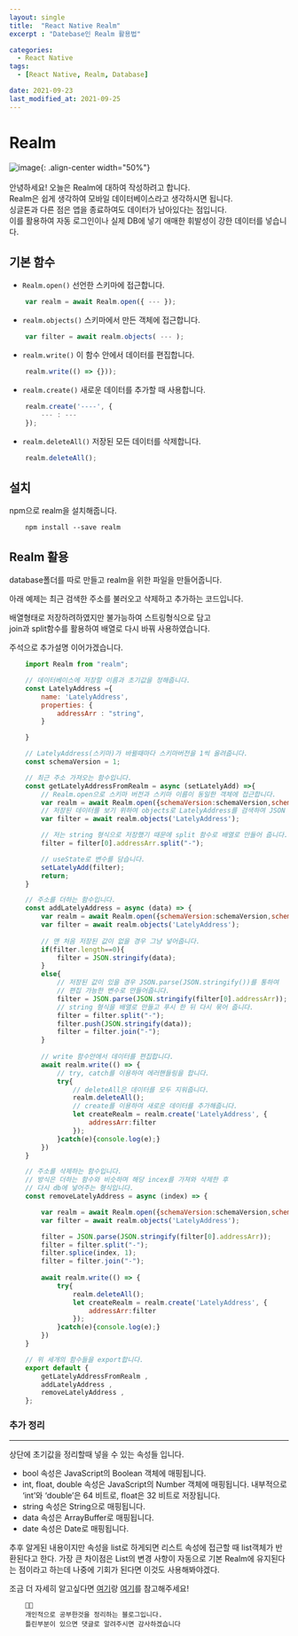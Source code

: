 ```yaml
---
layout: single
title:  "React Native Realm"
excerpt : "Datebase인 Realm 활용법"

categories:
  - React Native 
tags: 
  - [React Native, Realm, Database]

date: 2021-09-23
last_modified_at: 2021-09-25
---
```

  


# Realm
![image](https://user-images.githubusercontent.com/62782245/134514066-7ca40a5d-e3df-4c82-bfa2-75f405ff4aec.png){: .align-center width="50%"}
<br />
<br />
안녕하세요! 오늘은 Realm에 대하여 작성하려고 합니다.     
Realm은 쉽게 생각하여 모바일 데이터베이스라고 생각하시면 됩니다.     
싱글톤과 다른 점은 앱을 종료하여도 데이터가 남아있다는 점입니다.      
이를 활용하여 자동 로그인이나 실제 DB에 넣기 애매한 휘발성이 강한 데이터를 넣습니다.        



## 기본 함수

* `Realm.open()` 선언한 스키마에 접근합니다.
```javascript
    var realm = await Realm.open({ --- });
```


* `realm.objects()` 스키마에서 만든 객체에 접근합니다.
```javascript
    var filter = await realm.objects( --- );
```

* `realm.write()` 이 함수 안에서 데이터를 편집합니다. 
```javascript
    realm.write(() => {}));
```

* `realm.create()` 새로운 데이터를 추가할 때 사용합니다. 
```javascript
    realm.create('----', {
        --- : ---
    });
```

* `realm.deleteAll()` 저장된 모든 데이터를 삭제합니다.
```javascript
    realm.deleteAll();
```


## 설치 
npm으로 realm을 설치해줍니다.
```
    npm install --save realm
```


## Realm 활용
database폴더를 따로 만들고 realm을 위한 파일을 만들어줍니다.    

아래 예제는 최근 검색한 주소를 불러오고 삭제하고 추가하는 코드입니다.

배열형태로 저장하려하였지만 불가능하여 스트링형식으로 담고     
join과 split함수를 활용하여 배열로 다시 바꿔 사용하였습니다.     


주석으로 추가설명 이어가겠습니다.     

```javascript
    import Realm from "realm";

    // 데이터베이스에 저장할 이름과 초기값을 정해줍니다.
    const LatelyAddress ={
        name: 'LatelyAddress',
        properties: {
            addressArr : "string",
        }

    }

    // LatelyAddress(스키마)가 바뀔때마다 스키마버전을 1씩 올려줍니다.
    const schemaVersion = 1;

    // 최근 주소 가져오는 함수입니다.
    const getLatelyAddressFromRealm = async (setLatelyAdd) =>{
        // Realm.open으로 스키마 버전과 스키마 이름이 동일한 객체에 접근합니다.
        var realm = await Realm.open({schemaVersion:schemaVersion,schema: [LatelyAddress]});
        // 저장된 데이터를 보기 위하여 objects로 LatelyAddress를 검색하여 JSON 객체로 반환합니다.
        var filter = await realm.objects('LatelyAddress');

        // 저는 string 형식으로 저장했기 때문에 split 함수로 배열로 만들어 줍니다.
        filter = filter[0].addressArr.split("-");

        // useState로 변수를 담습니다.
        setLatelyAdd(filter);
        return;
    }

    // 주소를 더하는 함수입니다. 
    const addLatelyAddress = async (data) => {
        var realm = await Realm.open({schemaVersion:schemaVersion,schema: [LatelyAddress]});
        var filter = await realm.objects('LatelyAddress');
        
        // 맨 처음 저장된 값이 없을 경우 그냥 넣어줍니다.
        if(filter.length==0){
            filter = JSON.stringify(data);
        }
        else{
            // 저장된 값이 있을 경우 JSON.parse(JSON.stringify())를 통하여
            // 편집 가능한 변수로 만들어줍니다.
            filter = JSON.parse(JSON.stringify(filter[0].addressArr)); 
            // string 형식을 배열로 만들고 푸시 한 뒤 다시 묶어 줍니다.
            filter = filter.split("-");
            filter.push(JSON.stringify(data));
            filter = filter.join("-");
        }
        
        // write 함수안에서 데이터를 편집합니다.
        await realm.write(() => {
            // try, catch를 이용하여 에러핸들링을 합니다.
            try{ 
                // deleteAll은 데이터를 모두 지워줍니다.
                realm.deleteAll();
                // create를 이용하여 새로운 데이터를 추가해줍니다.
                let createRealm = realm.create('LatelyAddress', {
                    addressArr:filter
                });
            }catch(e){console.log(e);}
        })
    }

    // 주소를 삭제하는 함수입니다.
    // 방식은 더하는 함수와 비슷하며 해당 incex를 가져와 삭제한 후 
    // 다시 db에 넣어주는 형식입니다.
    const removeLatelyAddress = async (index) => {

        var realm = await Realm.open({schemaVersion:schemaVersion,schema: [LatelyAddress]});
        var filter = await realm.objects('LatelyAddress');

        filter = JSON.parse(JSON.stringify(filter[0].addressArr)); 
        filter = filter.split("-");
        filter.splice(index, 1);
        filter = filter.join("-");
        
        await realm.write(() => {
            try{ 
                realm.deleteAll();
                let createRealm = realm.create('LatelyAddress', {
                    addressArr:filter
                });
            }catch(e){console.log(e);}
        })
    }

    // 위 세개의 함수들을 export합니다.
    export default {
        getLatelyAddressFromRealm ,
        addLatelyAddress ,
        removeLatelyAddress ,
    };
```   

### 추가 정리
---
상단에 초기값을 정리할때 넣을 수 있는 속성들 입니다.
* bool 속성은 JavaScript의 Boolean 객체에 매핑됩니다.
* int, float, double 속성은 JavaScript의 Number 객체에 매핑됩니다. 내부적으로 ‘int’와 ‘double’은 64 비트로, float은 32 비트로 저장됩니다.
* string 속성은 String으로 매핑됩니다.
* data 속성은 ArrayBuffer로 매핑됩니다.
* date 속성은 Date로 매핑됩니다.

추후 알게된 내용이지만 속성을 list로 하게되면 리스트 속성에 접근할 때 list객체가 반환된다고 한다.
가장 큰 차이점은 List의 변경 사항이 자동으로 기본 Realm에 유지된다는 점이라고 하는데
나중에 기회가 된다면 이것도 사용해봐야겠다.

조금 더 자세히 알고싶다면 [여기](https://docs.mongodb.com/realm-legacy/kr/docs/javascript/latest.html)랑 [여기](https://ichi.pro/ko/realm-for-react-native-sijaghagi-212611396888408)를 참고해주세요!


```
    🤔🤔
    개인적으로 공부한것을 정리하는 블로그입니다.
    틀린부분이 있으면 댓글로 알려주시면 감사하겠습니다
```
